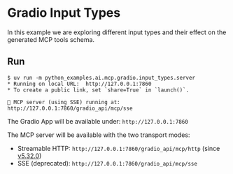 # Gradio Input Types

In this example we are exploring different input types and their effect on the generated MCP tools schema.

## Run

```console
$ uv run -m python_examples.ai.mcp.gradio.input_types.server
* Running on local URL:  http://127.0.0.1:7860
* To create a public link, set `share=True` in `launch()`.

🔨 MCP server (using SSE) running at: http://127.0.0.1:7860/gradio_api/mcp/sse
```

The Gradio App will be available under: `http://127.0.0.1:7860`

The MCP server will be available with the two transport modes:

- Streamable HTTP: `http://127.0.0.1:7860/gradio_api/mcp/http` (since [v5.32.0](https://github.com/gradio-app/gradio/releases/tag/gradio%405.32.0))
- SSE (deprecated): `http://127.0.0.1:7860/gradio_api/mcp/sse`
